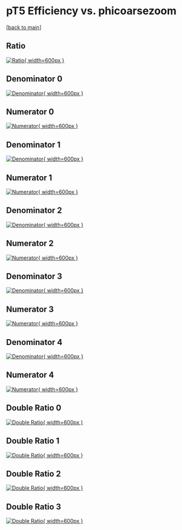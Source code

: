 # pT5 Efficiency vs. phicoarsezoom

[[back to main](./)]



## Ratio

[![Ratio](../mtv/var/pT5_vtr_13_1_eff_phicoarsezoom.png){ width=600px }](../mtv/var/pT5_vtr_13_1_eff_phicoarsezoom.pdf)

## Denominator 0

[![Denominator](../mtv/den/pT5_vtr_13_1_eff_phicoarsezoom_den0.png){ width=600px }](../mtv/den/pT5_vtr_13_1_eff_phicoarsezoom_den0.pdf)

## Numerator 0

[![Numerator](../mtv/num/pT5_vtr_13_1_eff_phicoarsezoom_num0.png){ width=600px }](../mtv/num/pT5_vtr_13_1_eff_phicoarsezoom_num0.pdf)

## Denominator 1

[![Denominator](../mtv/den/pT5_vtr_13_1_eff_phicoarsezoom_den1.png){ width=600px }](../mtv/den/pT5_vtr_13_1_eff_phicoarsezoom_den1.pdf)

## Numerator 1

[![Numerator](../mtv/num/pT5_vtr_13_1_eff_phicoarsezoom_num1.png){ width=600px }](../mtv/num/pT5_vtr_13_1_eff_phicoarsezoom_num1.pdf)

## Denominator 2

[![Denominator](../mtv/den/pT5_vtr_13_1_eff_phicoarsezoom_den2.png){ width=600px }](../mtv/den/pT5_vtr_13_1_eff_phicoarsezoom_den2.pdf)

## Numerator 2

[![Numerator](../mtv/num/pT5_vtr_13_1_eff_phicoarsezoom_num2.png){ width=600px }](../mtv/num/pT5_vtr_13_1_eff_phicoarsezoom_num2.pdf)

## Denominator 3

[![Denominator](../mtv/den/pT5_vtr_13_1_eff_phicoarsezoom_den3.png){ width=600px }](../mtv/den/pT5_vtr_13_1_eff_phicoarsezoom_den3.pdf)

## Numerator 3

[![Numerator](../mtv/num/pT5_vtr_13_1_eff_phicoarsezoom_num3.png){ width=600px }](../mtv/num/pT5_vtr_13_1_eff_phicoarsezoom_num3.pdf)

## Denominator 4

[![Denominator](../mtv/den/pT5_vtr_13_1_eff_phicoarsezoom_den4.png){ width=600px }](../mtv/den/pT5_vtr_13_1_eff_phicoarsezoom_den4.pdf)

## Numerator 4

[![Numerator](../mtv/num/pT5_vtr_13_1_eff_phicoarsezoom_num4.png){ width=600px }](../mtv/num/pT5_vtr_13_1_eff_phicoarsezoom_num4.pdf)

## Double Ratio 0

[![Double Ratio](../mtv/ratio/pT5_vtr_13_1_eff_phicoarsezoom_ratio0.png){ width=600px }](../mtv/ratio/pT5_vtr_13_1_eff_phicoarsezoom_ratio0.pdf)

## Double Ratio 1

[![Double Ratio](../mtv/ratio/pT5_vtr_13_1_eff_phicoarsezoom_ratio1.png){ width=600px }](../mtv/ratio/pT5_vtr_13_1_eff_phicoarsezoom_ratio1.pdf)

## Double Ratio 2

[![Double Ratio](../mtv/ratio/pT5_vtr_13_1_eff_phicoarsezoom_ratio2.png){ width=600px }](../mtv/ratio/pT5_vtr_13_1_eff_phicoarsezoom_ratio2.pdf)

## Double Ratio 3

[![Double Ratio](../mtv/ratio/pT5_vtr_13_1_eff_phicoarsezoom_ratio3.png){ width=600px }](../mtv/ratio/pT5_vtr_13_1_eff_phicoarsezoom_ratio3.pdf)

